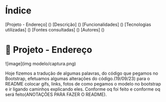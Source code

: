 # Índice 

[Projeto - Endereço]  ()
[Descrição]  ()
[Funcionalidades]  ()
[Tecnologias utilizadas]  ()
[Fontes consultadas]  ()
[Autores]  ()

# 🤖 Projeto - Endereço
![image](img modelo/captura.png)

Hoje fizemos a tradução de algumas palavras, do código que pegamos no Bootstrap, efetuamos algumas alterações do código.(19/09/23)
para o README colocar gifs, links, fotos de como pegamos o modelo no bootstrap e ir ligando caminhos explicando eles. Conforme oq foi feito e conforme oq será feito(ANOTAÇÕES PARA FAZER O README).